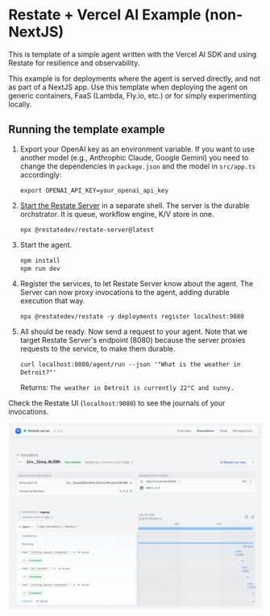 # Restate + Vercel AI Example (non-NextJS)

This is template of a simple agent written with the Vercel AI SDK and using Restate for resilience and observability.

This example is for deployments where the agent is served directly, and not as part of a NextJS app.
Use this template when deploying the agent on generic containers, FaaS (Lambda, Fly.io, etc.) or for simply experimenting locally.

## Running the template example

1. Export your OpenAI key as an environment variable. If you want to use another model (e.g., Anthrophic Claude, Google Gemini) you need to change the dependencies in `package.json` and the model in `src/app.ts` accordingly:
    ```shell
    export OPENAI_API_KEY=your_openai_api_key
    ```
2. [Start the Restate Server](https://docs.restate.dev/develop/local_dev) in a separate shell. The server is the durable orchstrator. It is queue, workflow engine, K/V store in one.
    ```shell
    npx @restatedev/restate-server@latest
    ```
3. Start the agent.
    ```shell
    npm install
    npm run dev
    ```
4. Register the services, to let Restate Server know about the agent. The Server can now proxy invocations to the agent, adding durable execution that way.
    ```shell
    npx @restatedev/restate -y deployments register localhost:9080
    ```

5. All should be ready. Now send a request to your agent. Note that we target Restate Server's endpoint (8080) because the server proxies requests to the service, to make them durable.

    ```shell
    curl localhost:8080/agent/run --json '"What is the weather in Detroit?"'
    ```

   Returns: `The weather in Detroit is currently 22°C and sunny.`

Check the Restate UI (`localhost:9080`) to see the journals of your invocations.

<img src="https://raw.githubusercontent.com/restatedev/ai-examples/refs/heads/main/doc/img/get-started-vercel/journal_vercel.png" alt="Using Agent SDK - journal" width="1200px"/>